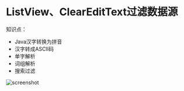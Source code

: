 # ListView、ClearEditText过滤数据源
知识点：
* Java汉字转换为拼音
* 汉字转成ASCII码
* 单字解析
* 词组解析
* 搜索过滤

![screenshot](https://github.com/ykmeory/FilterListViewDataSource/blob/master/screenshot.jpg "截图")
